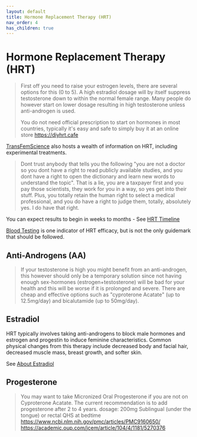 ```yaml
---
layout: default
title: Hormone Replacement Therapy (HRT)
nav_order: 4
has_children: true
---
```


# Hormone Replacement Therapy (HRT)

> First off you need to raise your estrogen levels, there are several options for this (0 to 5). A high 
estradiol dosage will by itself suppress testosterone down to within the normal female range. Many 
people do however start on lower dosage resulting in high testosterone unless anti-androgen is used. 
>
> You do not need official prescription to start on hormones in most countries, typically it's easy and safe 
to simply buy it at an online store https://diyhrt.cafe

[TransFemScience](https://transfemscience.org/articles/) also hosts a wealth of information on HRT, including experimental treatments.

> Dont trust anybody that tells you the following "you are not a doctor so you dont have a right to read publicly available studies, and you dont have a right to open the dictionary and learn new words to understand the topic". That is a lie, you are a taxpayer first and you pay those scientists, they work for you in a way, so yes get into their stuff. Plus, you totally retain the human right to select a medical professional, and you do have a right to judge them, totally, absolutely yes. I do have that right.

You can expect results to begin in weeks to months - See [HRT Timeline](TIMELINE)

[Blood Testing](TESTING) is one indicator of HRT efficacy, but is not the only guidemark that should be followed.

## Anti-Androgens (AA)
> If your testosterone is high you might benefit from an anti-androgen, this however should only be a 
temporary solution since not having enough sex-hormones (estrogen+testosterone) will be bad for your 
health and this will be worse if it is prolonged and severe. There are cheap and effective options such as
"cyproterone Acatate" (up to 12.5mg/day) and bicalutamide (up to 50mg/day).

## Estradiol

HRT typically involves taking anti-androgens to block male hormones and estrogen and progestin to induce feminine characteristics. Common physical changes from this therapy include decreased body and facial hair, decreased muscle mass, breast growth, and softer skin.

See [About Estradiol](ESTRADIOL)

## Progesterone
> You may want to take Micronized Oral Progesterone if you are not on Cyproterone Acatate. The 
current recommendation is to add progesterone after 2 to 4 years.
dosage: 200mg Sublingual (under the tongue) or rectal QHS at bedtime
https://www.ncbi.nlm.nih.gov/pmc/articles/PMC9160650/
https://academic.oup.com/jcem/article/104/4/1181/5270376

